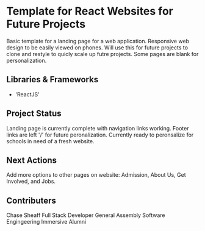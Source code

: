 # Template for React Websites for Future Projects

Basic template for a landing page for a web application.  Responsive web design to be easily viewed on phones.  Will use this for future projects to clone and restyle to quicly scale up futre projects.  Some pages are blank for personalization.

## Libraries & Frameworks

* 'ReactJS'

## Project Status

Landing page is currently complete with navigation links working.  Footer links are left '/' for future peronalization.  Currently ready to peronsalize for schools in need of a fresh website.

## Next Actions

Add more options to other pages on website: Admission, About Us, Get Involved, and Jobs.

## Contributers
Chase Sheaff
Full Stack Developer
General Assembly Software Engingeering Immersive Alumni
